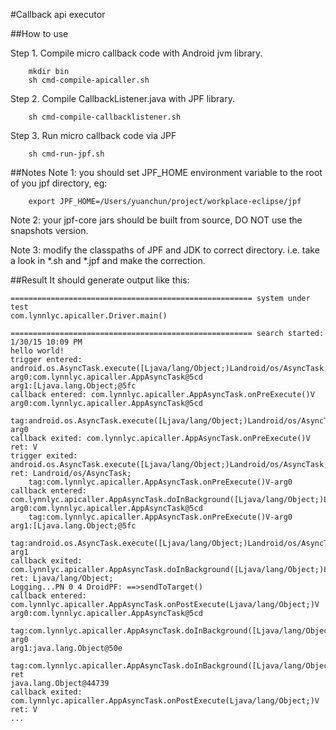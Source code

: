 #Callback api executor

##How to use

Step 1. Compile micro callback code with Android jvm library.

```shell
    mkdir bin
    sh cmd-compile-apicaller.sh
```

Step 2. Compile CallbackListener.java with JPF library.

```shell
    sh cmd-compile-callbacklistener.sh
```

Step 3. Run micro callback code via JPF

```shell
    sh cmd-run-jpf.sh
```

##Notes
Note 1: you should set JPF_HOME environment variable to the root of you jpf directory, eg:

```shell
    export JPF_HOME=/Users/yuanchun/project/workplace-eclipse/jpf
```

Note 2: your jpf-core jars should be built from source, DO NOT use the snapshots version.

Note 3: modify the classpaths of JPF and JDK to correct directory. i.e. take a look in *.sh and *.jpf and make the correction.

##Result
It should generate output like this:
```shell
====================================================== system under test
com.lynnlyc.apicaller.Driver.main()

====================================================== search started: 1/30/15 10:09 PM
hello world!
trigger entered: android.os.AsyncTask.execute([Ljava/lang/Object;)Landroid/os/AsyncTask;
arg0:com.lynnlyc.apicaller.AppAsyncTask@5cd
arg1:[Ljava.lang.Object;@5fc
callback entered: com.lynnlyc.apicaller.AppAsyncTask.onPreExecute()V
arg0:com.lynnlyc.apicaller.AppAsyncTask@5cd
	tag:android.os.AsyncTask.execute([Ljava/lang/Object;)Landroid/os/AsyncTask;-arg0
callback exited: com.lynnlyc.apicaller.AppAsyncTask.onPreExecute()V
ret: V
trigger exited: android.os.AsyncTask.execute([Ljava/lang/Object;)Landroid/os/AsyncTask;
ret: Landroid/os/AsyncTask;
	tag:com.lynnlyc.apicaller.AppAsyncTask.onPreExecute()V-arg0
callback entered: com.lynnlyc.apicaller.AppAsyncTask.doInBackground([Ljava/lang/Object;)Ljava/lang/Object;
arg0:com.lynnlyc.apicaller.AppAsyncTask@5cd
	tag:com.lynnlyc.apicaller.AppAsyncTask.onPreExecute()V-arg0
arg1:[Ljava.lang.Object;@5fc
	tag:android.os.AsyncTask.execute([Ljava/lang/Object;)Landroid/os/AsyncTask;-arg1
callback exited: com.lynnlyc.apicaller.AppAsyncTask.doInBackground([Ljava/lang/Object;)Ljava/lang/Object;
ret: Ljava/lang/Object;
Logging...PN 0 4 DroidPF: ==>sendToTarget()
callback entered: com.lynnlyc.apicaller.AppAsyncTask.onPostExecute(Ljava/lang/Object;)V
arg0:com.lynnlyc.apicaller.AppAsyncTask@5cd
	tag:com.lynnlyc.apicaller.AppAsyncTask.doInBackground([Ljava/lang/Object;)Ljava/lang/Object;-arg0
arg1:java.lang.Object@50e
	tag:com.lynnlyc.apicaller.AppAsyncTask.doInBackground([Ljava/lang/Object;)Ljava/lang/Object;-ret
java.lang.Object@44739
callback exited: com.lynnlyc.apicaller.AppAsyncTask.onPostExecute(Ljava/lang/Object;)V
ret: V
...
```
